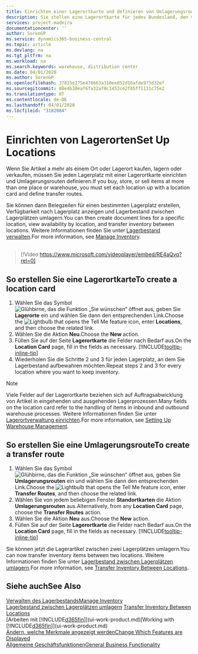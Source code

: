 ```yaml
---
title: Einrichten einer Lagerortkarte und definieren von Umlagerungsrouten| Microsoft Docs
description: Sie stellen eine Lagerortkarte für jedes Bundesland, den von Lagerartikel speichern, beispielsweise, ein Lager oder eine Vertriebsstelle und Einrichtungsrouten, um Artikel zwischen Lagerorten umlagern erstellen.
services: project-madeira
documentationcenter: ''
author: SorenGP
ms.service: dynamics365-business-central
ms.topic: article
ms.devlang: na
ms.tgt_pltfrm: na
ms.workload: na
ms.search.keywords: warehouse, distribution center
ms.date: 04/01/2020
ms.author: SorenGP
ms.openlocfilehash: 37815e275e478663a310ee052d16afde973d32ef
ms.sourcegitcommit: 88e4b30eaf6fa32af0c1452ce2f85ff1111c75e2
ms.translationtype: HT
ms.contentlocale: de-DE
ms.lasthandoff: 04/01/2020
ms.locfileid: "3182084"
---
```

# <a name="set-up-locations"></a><span data-ttu-id="36877-103">Einrichten von Lagerorten</span><span class="sxs-lookup"><span data-stu-id="36877-103">Set Up Locations</span></span>
<span data-ttu-id="36877-104">Wenn Sie Artikel a mehr als einem Ort oder Lagerort kaufen, lagern oder verkaufen, müssen Sie jeden Lagerplatz mit einer Lagerortkarte einrichten und Umlagerungsrouten definieren.</span><span class="sxs-lookup"><span data-stu-id="36877-104">If you buy, store, or sell items at more than one place or warehouse, you must set each location up with a location card and define transfer routes.</span></span>

<span data-ttu-id="36877-105">Sie können dann Belegzeilen für einen bestimmten Lagerplatz erstellen, Verfügbarkeit nach Lagerplatz anzeigen und Lagerbestand zwischen Lagerplätzen umlagern.</span><span class="sxs-lookup"><span data-stu-id="36877-105">You can then create document lines for a specific location, view availability by location, and transfer inventory between locations.</span></span> <span data-ttu-id="36877-106">Weitere Informationen finden Sie unter [Lagerbestand verwalten](inventory-manage-inventory.md).</span><span class="sxs-lookup"><span data-stu-id="36877-106">For more information, see [Manage Inventory](inventory-manage-inventory.md).</span></span>
<br><br>  
  
> [!Video https://www.microsoft.com/videoplayer/embed/RE4aQvq?rel=0]

## <a name="to-create-a-location-card"></a><span data-ttu-id="36877-107">So erstellen Sie eine Lagerortkarte</span><span class="sxs-lookup"><span data-stu-id="36877-107">To create a location card</span></span>
1. <span data-ttu-id="36877-108">Wählen Sie das Symbol ![Glühbirne, das die Funktion „Sie wünschen“ öffnet](media/ui-search/search_small.png "Was möchten Sie tun?") aus, geben Sie **Lagerorte** ein und wählen Sie dann den entsprechenden Link.</span><span class="sxs-lookup"><span data-stu-id="36877-108">Choose the ![Lightbulb that opens the Tell Me feature](media/ui-search/search_small.png "Tell me what you want to do") icon, enter **Locations**, and then choose the related link.</span></span>
2. <span data-ttu-id="36877-109">Wählen Sie die Aktion **Neu**.</span><span class="sxs-lookup"><span data-stu-id="36877-109">Choose the **New** action.</span></span>
3. <span data-ttu-id="36877-110">Füllen Sie auf der Seite **Lagerortkarte** die Felder nach Bedarf aus.</span><span class="sxs-lookup"><span data-stu-id="36877-110">On the **Location Card** page, fill in the fields as necessary.</span></span> [!INCLUDE[tooltip-inline-tip](includes/tooltip-inline-tip_md.md)]
4. <span data-ttu-id="36877-111">Wiederholen Sie die Schritte 2 und 3 für jeden Lagerplatz, an dem Sie Lagerbestand aufbewahren möchten.</span><span class="sxs-lookup"><span data-stu-id="36877-111">Repeat steps 2 and 3 for every location where you want to keep inventory.</span></span>

> [!NOTE]  
> <span data-ttu-id="36877-112">Viele Felder auf der Lagerortkarte beziehen sich auf Auftragsabwicklung von Artikel in eingehenden und ausgehenden Lagerprozessen.</span><span class="sxs-lookup"><span data-stu-id="36877-112">Many fields on the location card refer to the handling of items in inbound and outbound warehouse processes.</span></span> <span data-ttu-id="36877-113">Weitere Informationen finden Sie unter [Lagerortverwaltung einrichten](warehouse-setup-warehouse.md).</span><span class="sxs-lookup"><span data-stu-id="36877-113">For more information, see [Setting Up Warehouse Management](warehouse-setup-warehouse.md).</span></span>

## <a name="to-create-a-transfer-route"></a><span data-ttu-id="36877-114">So erstellen Sie eine Umlagerungsroute</span><span class="sxs-lookup"><span data-stu-id="36877-114">To create a transfer route</span></span>
1. <span data-ttu-id="36877-115">Wählen Sie das Symbol ![Glühbirne, das die Funktion „Sie wünschen“ öffnet](media/ui-search/search_small.png "Was möchten Sie tun?") aus, geben Sie **Umlagerungsrouten** ein und wählen Sie dann den entsprechenden Link.</span><span class="sxs-lookup"><span data-stu-id="36877-115">Choose the ![Lightbulb that opens the Tell Me feature](media/ui-search/search_small.png "Tell me what you want to do") icon, enter **Transfer Routes**, and then choose the related link.</span></span>
2. <span data-ttu-id="36877-116">Wählen Sie von jedem beliebigen Fenster **Standortkarten** die Aktion **Umlagerungsrouten** aus.</span><span class="sxs-lookup"><span data-stu-id="36877-116">Alternatively, from any **Location Card** page, choose the **Transfer Routes** action.</span></span>
3. <span data-ttu-id="36877-117">Wählen Sie die Aktion **Neu** aus.</span><span class="sxs-lookup"><span data-stu-id="36877-117">Choose the **New** action.</span></span>
4. <span data-ttu-id="36877-118">Füllen Sie auf der Seite **Lagerortkarte** die Felder nach Bedarf aus.</span><span class="sxs-lookup"><span data-stu-id="36877-118">On the **Location Card** page, fill in the fields as necessary.</span></span> [!INCLUDE[tooltip-inline-tip](includes/tooltip-inline-tip_md.md)]

<span data-ttu-id="36877-119">Sie können jetzt die Lagerartikel zwischen zwei Lagerplätzen umlagern.</span><span class="sxs-lookup"><span data-stu-id="36877-119">You can now transfer inventory items between two locations.</span></span> <span data-ttu-id="36877-120">Weitere Informationen finden Sie unter [Lagerbestand zwischen Lagerplätzen umlagern](inventory-how-transfer-between-locations.md).</span><span class="sxs-lookup"><span data-stu-id="36877-120">For more information, see [Transfer Inventory Between Locations](inventory-how-transfer-between-locations.md).</span></span>    

## <a name="see-also"></a><span data-ttu-id="36877-121">Siehe auch</span><span class="sxs-lookup"><span data-stu-id="36877-121">See Also</span></span>
[<span data-ttu-id="36877-122">Verwalten des Lagerbestands</span><span class="sxs-lookup"><span data-stu-id="36877-122">Manage Inventory</span></span>](inventory-manage-inventory.md)  
<span data-ttu-id="36877-123">[Lagerbestand zwischen Lagerplätzen umlagern](inventory-how-transfer-between-locations.md)  </span><span class="sxs-lookup"><span data-stu-id="36877-123">[Transfer Inventory Between Locations](inventory-how-transfer-between-locations.md)  </span></span>  
<span data-ttu-id="36877-124">[Arbeiten mit [!INCLUDE[d365fin](includes/d365fin_md.md)]](ui-work-product.md)</span><span class="sxs-lookup"><span data-stu-id="36877-124">[Working with [!INCLUDE[d365fin](includes/d365fin_md.md)]](ui-work-product.md)</span></span>  
[<span data-ttu-id="36877-125">Ändern, welche Merkmale angezeigt werden</span><span class="sxs-lookup"><span data-stu-id="36877-125">Change Which Features are Displayed</span></span>](ui-experiences.md)  
[<span data-ttu-id="36877-126">Allgemeine Geschäftsfunktionen</span><span class="sxs-lookup"><span data-stu-id="36877-126">General Business Functionality</span></span>](ui-across-business-areas.md)
